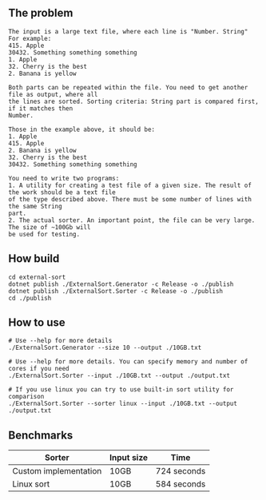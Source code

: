 ## The problem

```
The input is a large text file, where each line is "Number. String"
For example:
415. Apple
30432. Something something something
1. Apple
32. Cherry is the best
2. Banana is yellow

Both parts can be repeated within the file. You need to get another file as output, where all
the lines are sorted. Sorting criteria: String part is compared first, if it matches then
Number.

Those in the example above, it should be:
1. Apple
415. Apple
2. Banana is yellow
32. Cherry is the best
30432. Something something something

You need to write two programs:
1. A utility for creating a test file of a given size. The result of the work should be a text file
of the type described above. There must be some number of lines with the same String
part.
2. The actual sorter. An important point, the file can be very large. The size of ~100Gb will
be used for testing.
```

## How build

```shell
cd external-sort
dotnet publish ./ExternalSort.Generator -c Release -o ./publish
dotnet publish ./ExternalSort.Sorter -c Release -o ./publish
cd ./publish
```

## How to use

```shell
# Use --help for more details
./ExternalSort.Generator --size 10 --output ./10GB.txt

# Use --help for more details. You can specify memory and number of cores if you need
./ExternalSort.Sorter --input ./10GB.txt --output ./output.txt

# If you use linux you can try to use built-in sort utility for comparison
./ExternalSort.Sorter --sorter linux --input ./10GB.txt --output ./output.txt
```

## Benchmarks
| Sorter                | Input size  | Time          |
|-----------------------|-------------|---------------|
| Custom implementation | 10GB        | 724 seconds   |
| Linux sort            | 10GB        | 584 seconds   |
